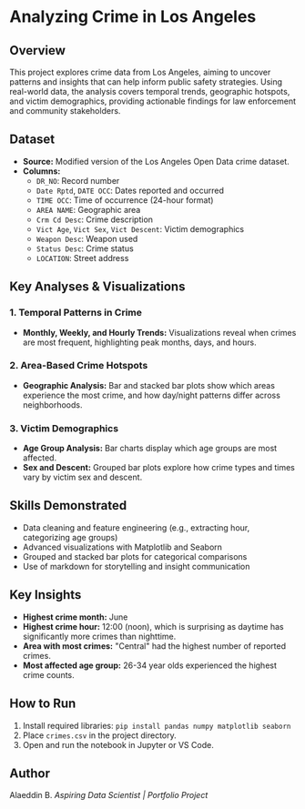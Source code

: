 # Analyzing Crime in Los Angeles

## Overview
This project explores crime data from Los Angeles, aiming to uncover patterns and insights that can help inform public safety strategies. Using real-world data, the analysis covers temporal trends, geographic hotspots, and victim demographics, providing actionable findings for law enforcement and community stakeholders.

## Dataset
- **Source:** Modified version of the Los Angeles Open Data crime dataset.
- **Columns:**
  - `DR_NO`: Record number
  - `Date Rptd`, `DATE OCC`: Dates reported and occurred
  - `TIME OCC`: Time of occurrence (24-hour format)
  - `AREA NAME`: Geographic area
  - `Crm Cd Desc`: Crime description
  - `Vict Age`, `Vict Sex`, `Vict Descent`: Victim demographics
  - `Weapon Desc`: Weapon used
  - `Status Desc`: Crime status
  - `LOCATION`: Street address

## Key Analyses & Visualizations

### 1. Temporal Patterns in Crime
- **Monthly, Weekly, and Hourly Trends:**
  Visualizations reveal when crimes are most frequent, highlighting peak months, days, and hours.

### 2. Area-Based Crime Hotspots
- **Geographic Analysis:**
  Bar and stacked bar plots show which areas experience the most crime, and how day/night patterns differ across neighborhoods.

### 3. Victim Demographics
- **Age Group Analysis:**
  Bar charts display which age groups are most affected.
- **Sex and Descent:**
  Grouped bar plots explore how crime types and times vary by victim sex and descent.

## Skills Demonstrated
- Data cleaning and feature engineering (e.g., extracting hour, categorizing age groups)
- Advanced visualizations with Matplotlib and Seaborn
- Grouped and stacked bar plots for categorical comparisons
- Use of markdown for storytelling and insight communication

## Key Insights
- **Highest crime month:** June
- **Highest crime hour:** 12:00 (noon), which is surprising as daytime has significantly more crimes than nighttime.
- **Area with most crimes:** "Central" had the highest number of reported crimes.
- **Most affected age group:** 26-34 year olds experienced the highest crime counts.

## How to Run
1. Install required libraries:
   `pip install pandas numpy matplotlib seaborn`
2. Place `crimes.csv` in the project directory.
3. Open and run the notebook in Jupyter or VS Code.

## Author
Alaeddin B.
*Aspiring Data Scientist | Portfolio Project*
